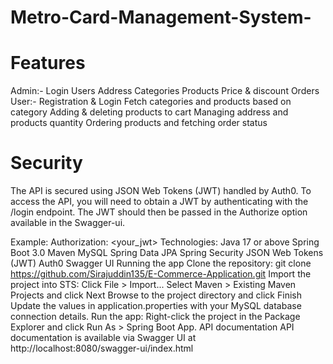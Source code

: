 # Metro-Card-Management-System-
# Features
Admin:-
Login
Users
Address
Categories
Products
Price & discount
Orders
User:-
Registration & Login
Fetch categories and products based on category
Adding & deleting products to cart
Managing address and products quantity
Ordering products and fetching order status
# Security
The API is secured using JSON Web Tokens (JWT) handled by Auth0. To access the API, you will need to obtain a JWT by authenticating with the /login endpoint. The JWT should then be passed in the Authorize option available in the Swagger-ui.

Example:
Authorization: <your_jwt>
Technologies:
Java 17 or above
Spring Boot 3.0
Maven
MySQL
Spring Data JPA
Spring Security
JSON Web Tokens (JWT)
Auth0
Swagger UI
Running the app
Clone the repository: git clone https://github.com/Sirajuddin135/E-Commerce-Application.git
Import the project into STS:
Click File > Import...
Select Maven > Existing Maven Projects and click Next
Browse to the project directory and click Finish
Update the values in application.properties with your MySQL database connection details.
Run the app: Right-click the project in the Package Explorer and click Run As > Spring Boot App.
API documentation
API documentation is available via Swagger UI at http://localhost:8080/swagger-ui/index.html
